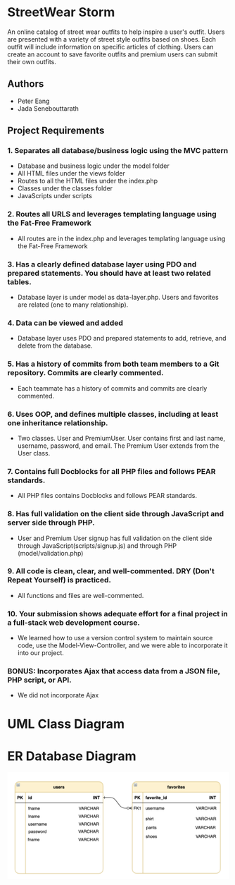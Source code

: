 # StreetWear Storm
An online catalog of street wear outfits to help inspire a user's outfit.
Users are presented with a variety of street style outfits based on shoes. 
Each outfit will include information on specific articles of clothing. 
Users can create an account to save favorite outfits and premium users can submit their own outfits.

## Authors
* Peter Eang
* Jada Senebouttarath

## Project Requirements
### 1. Separates all database/business logic using the MVC pattern
* Database and business logic under the model folder
* All HTML files under the views folder
* Routes to all the HTML files under the index.php
* Classes under the classes folder
* JavaScripts under scripts

### 2. Routes all URLS and leverages templating language using the Fat-Free Framework
* All routes are in the index.php and leverages templating language using the Fat-Free Framework

### 3. Has a clearly defined database layer using PDO and prepared statements. You should have at least two related tables.
* Database layer is under model as data-layer.php. Users and favorites are related (one to many relationship).

### 4. Data can be viewed and added
* Database layer uses PDO and prepared statements to add, retrieve, and delete from the database.

### 5. Has a history of commits from both team members to a Git repository. Commits are clearly commented.
* Each teammate has a history of commits and commits are clearly commented. 

### 6. Uses OOP, and defines multiple classes, including at least one inheritance relationship.
* Two classes. User and PremiumUser. User contains first and last name, username, password, and email. The Premium User 
extends from the User class.
  
### 7. Contains full Docblocks for all PHP files and follows PEAR standards.
* All PHP files contains Docblocks and follows PEAR standards.

### 8. Has full validation on the client side through JavaScript and server side through PHP.
* User and Premium User signup has full validation on the client side through JavaScript(scripts/signup.js)  and
through PHP (model/validation.php)
  
### 9. All code is clean, clear, and well-commented. DRY (Don't Repeat Yourself) is practiced.
* All functions and files are well-commented.

### 10. Your submission shows adequate effort for a final project in a full-stack web development course.
* We learned how to use a version control system to maintain source code, use the Model-View-Controller, and we
were able to incorporate it into our project.

### BONUS: Incorporates Ajax that access data from a JSON file, PHP script, or API.
* We did not incorporate Ajax

# UML Class Diagram

# ER Database Diagram
![ERDiagram](https://github.com/kalkyo/final_project/blob/main/images/ERDiagram.png "ERDiagram")
